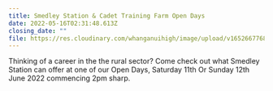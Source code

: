 ```yaml
---
title: Smedley Station & Cadet Training Farm Open Days
date: 2022-05-16T02:31:48.613Z
closing_date: ""
file: https://res.cloudinary.com/whanganuihigh/image/upload/v1652667768/Careers%20and%20Vocational/2022_Open_Days_Facebook_Advert_1.jpg
---
```

Thinking of a career in the the rural sector?  Come check out what Smedley Station can offer at one of our Open Days, Saturday 11th Or Sunday 12th June 2022 commencing 2pm sharp.
